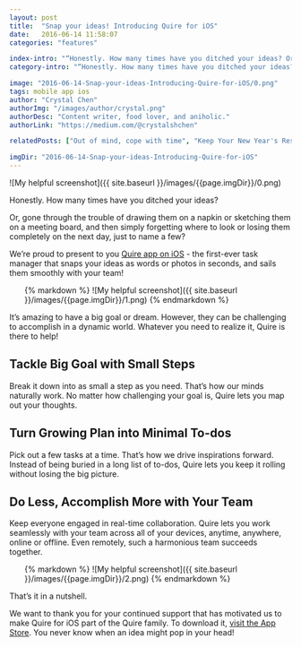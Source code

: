 ```yaml
---
layout: post
title:  "Snap your ideas! Introducing Quire for iOS"
date:   2016-06-14 11:58:07
categories: "features"

index-intro: "“Honestly. How many times have you ditched your ideas? Or, gone through the trouble of drawing them on a napkin or sketching them on a meeting board, and then simply forgetting where to look or losing them completely on the next day, just to name a few? We’re proud to present to you [Quire app on iOS](link) - the first-ever task manager that..."
category-intro: "“Honestly. How many times have you ditched your ideas? Or, gone through the trouble of drawing them on a napkin or sketching them..."

image: "2016-06-14-Snap-your-ideas-Introducing-Quire-for-iOS/0.png"
tags: mobile app ios
author: "Crystal Chen"
authorImg: "/images/author/crystal.png"
authorDesc: "Content writer, food lover, and aniholic."
authorLink: "https://medium.com/@crystalshchen"

relatedPosts: ["Out of mind, cope with time", "Keep Your New Year's Resolutions on the Road"]

imgDir: "2016-06-14-Snap-your-ideas-Introducing-Quire-for-iOS"
---
```



![My helpful screenshot]({{ site.baseurl }}/images/{{page.imgDir}}/0.png)

Honestly. How many times have you ditched your ideas?

Or, gone through the trouble of drawing them on a napkin or sketching them on a meeting board, and then simply forgetting where to look or losing them completely on the next day, just to name a few?

We’re proud to present to you [Quire app on iOS](link) - the first-ever task manager that snaps your ideas as words or photos in seconds, and sails them smoothly with your team!

<div style="max-width: 450; max-height: 288; margin: 0 auto;">
{% markdown %}
![My helpful screenshot]({{ site.baseurl }}/images/{{page.imgDir}}/1.png)
{% endmarkdown %}
</div>

It’s amazing to have a big goal or dream. However, they can be challenging to accomplish in a dynamic world. Whatever you need to realize it, Quire is there to help!

## Tackle Big Goal with Small Steps
Break it down into as small a step as you need. That’s how our minds naturally work. No matter how challenging your goal is, Quire lets you map out your thoughts.

## Turn Growing Plan into Minimal To-dos
Pick out a few tasks at a time. That’s how we drive inspirations forward. Instead of being buried in a long list of to-dos, Quire lets you keep it rolling without losing the big picture.

## Do Less, Accomplish More with Your Team
Keep everyone engaged in real-time collaboration. Quire lets you work seamlessly with your team across all of your devices, anytime, anywhere, online or offline. Even remotely, such a harmonious team succeeds together.

<div style="max-width: 450; max-height: 288; margin: 0 auto;">
{% markdown %}
![My helpful screenshot]({{ site.baseurl }}/images/{{page.imgDir}}/2.png)
{% endmarkdown %}
</div>

That’s it in a nutshell.

We want to thank you for your continued support that has motivated us to make Quire for iOS part of the Quire family. To download it, [visit the App Store](link). You never know when an idea might pop in your head!

[jekyll]:      http://jekyllrb.com
[jekyll-gh]:   https://github.com/jekyll/jekyll
[jekyll-help]: https://github.com/jekyll/jekyll-help
